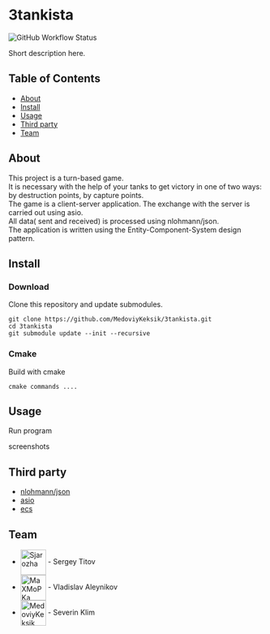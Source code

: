 # 3tankista #

![GitHub Workflow Status](https://img.shields.io/github/workflow/status/MedoviyKeksik/3tankista/test-clang-format?label=clang-format)

Short description here.

## Table of Contents

- [About](#about)
- [Install](#install)
- [Usage](#usage)
- [Third party](#third-party)
- [Team](#team)

## About
This project is a turn-based game.\
It is necessary with the help of your tanks to get victory in one of two ways: by destruction points, by capture points.\
The game is a client-server application. The exchange with the server is carried out using asio.\
All data( sent and received) is processed using nlohmann/json.\
The application is written using the Entity-Component-System design pattern.

## Install

### Download
Clone this repository and update submodules.
```shell
git clone https://github.com/MedoviyKeksik/3tankista.git
cd 3tankista
git submodule update --init --recursive
```

### Cmake
Build with cmake
```shell
cmake commands ....
```

## Usage

Run program

screenshots

## Third party

- [nlohmann/json](https://github.com/nlohmann/json)
- [asio](https://think-async.com/Asio/)
- [ecs](https://github.com/MedoviyKeksik/ECS)

## Team

- [<img src="https://github.com/Sjarozha.png" title="Sjarozha" width="50" align="center"/>](https://github.com/Sjarozha) - Sergey Titov
- [<img src="https://github.com/MaXMoPKa.png" title="MaXMoPKa" width="50" align="center"/>](https://github.com/MaXMoPKa) - Vladislav Aleynikov
- [<img src="https://github.com/MedoviyKeksik.png" title="MedoviyKeksik" width="50" align="center"/>](https://github.com/MedoviyKeksik) - Severin Klim